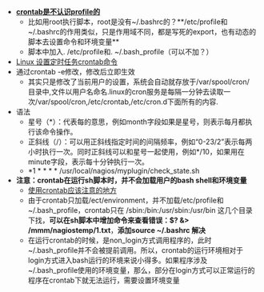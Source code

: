 * **[crontab是不认识profile的 ](http://www.cnblogs.com/SuperXJ/archive/2012/03/16/2399856.html)**
    * 比如用root执行脚本，root是没有~/.bashrc的？**/etc/profile和~/.bashrc的作用类似，只是作用域不同，都是写死的export，也有动态的脚本去设置命令和环境变量**
    * 脚本中加入. /etc/profile和. ~/.bash_profile（可以不加？）
* [Linux 设置定时任务crontab命令](https://www.cnblogs.com/zoulongbin/p/6187238.html)
* 通过crontab -e修改，修改后立即生效
    * 其实只是修改了当前用户的设置，系统会自动就存放于/var/spool/cron/目录中,文件以用户名命名.linux的cron服务是每隔一分钟去读取一次/var/spool/cron,/etc/crontab,/etc/cron.d下面所有的内容.
* 语法
    * 星号（\*）：代表每的意思，例如month字段如果是星号，则表示每月都执行该命令操作。
    * 正斜线（/）：可以用正斜线指定时间的间隔频率，例如“0-23/2”表示每两小时执行一次。同时正斜线可以和星号一起使用，例如\*/10，如果用在minute字段，表示每十分钟执行一次。
    * \*1 \* \* \* \* /usr/local/nagios/myplugin/check_state.sh
* **注意：crontab在运行sh脚本时，并不会加载用户的bash shell和环境变量**
    * [使用crontab应该注意的地方](https://blog.csdn.net/xianzixiang/article/details/52439960)
    * 由于crontab只加载/ect/environment，并不加载/etc/profile和~/.bash_profile，crontab只在  /sbin:/bin:/usr/sbin:/usr/bin 这几个目录下找，**可以在sh脚本中增加命令来查看错误：$? &> /mmm/nagiostemp/1.txt**，**添加source ~/.bashrc 解决**
    * 在运行crontab的时候，是non_login方式调用程序的，此时~/.bash_profile并不会被提前调用。所以，crontab的运行环境相对于login方式进入bash运行的环境来说小得多。如果程序涉及~/.bash_profile使用的环境变量，那么，部分在login方式可以正常运行的程序在crontab下就无法运行，需要设置环境变量